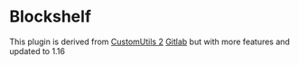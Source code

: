 # Blockshelf

This plugin is derived from [CustomUtils 2](https://www.spigotmc.org/resources/customutils.42565/) [Gitlab](https://gitlab.com/benfah/CustomUtils) but with more features and updated to 1.16

